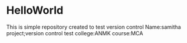 # HelloWorld
This is simple repository created to test version control
Name:samitha
project;version control test
college:ANMK
course:MCA

